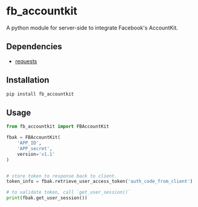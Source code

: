 # fb_accountkit

A python module for server-side to integrate Facebook's AccountKit.

## Dependencies

- [requests](https://2.python-requests.org/en/master/#)

## Installation

```bash
pip install fb_accountkit
```

## Usage

```python
from fb_accountkit import FBAccountKit

fbak = FBAccountKit(
    'APP_ID',
    'APP_secret',
    version='v1.1'
)


# store token to response back to client.
token_info = fbak.retrieve_user_access_token('auth_code_from_client')

# to validate token, call `get_user_session()`
print(fbak.get_user_session())
```
